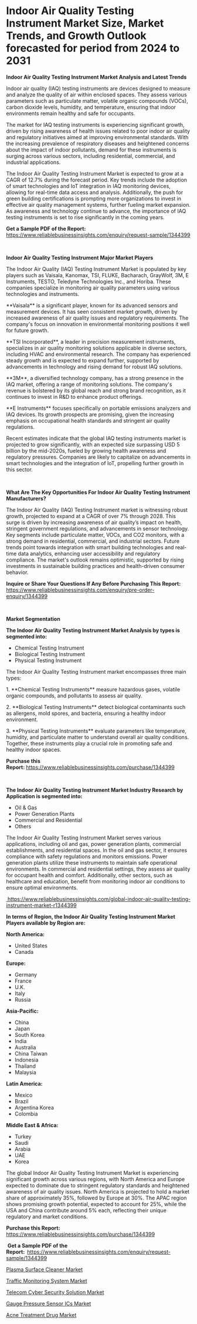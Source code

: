 <p><h1>Indoor Air Quality Testing Instrument Market Size, Market Trends, and Growth Outlook forecasted for period from 2024 to 2031</h1></p><p><strong>Indoor Air Quality Testing Instrument Market Analysis and Latest Trends</strong></p>
<p><p>Indoor air quality (IAQ) testing instruments are devices designed to measure and analyze the quality of air within enclosed spaces. They assess various parameters such as particulate matter, volatile organic compounds (VOCs), carbon dioxide levels, humidity, and temperature, ensuring that indoor environments remain healthy and safe for occupants. </p><p>The market for IAQ testing instruments is experiencing significant growth, driven by rising awareness of health issues related to poor indoor air quality and regulatory initiatives aimed at improving environmental standards. With the increasing prevalence of respiratory diseases and heightened concerns about the impact of indoor pollutants, demand for these instruments is surging across various sectors, including residential, commercial, and industrial applications.</p><p>The Indoor Air Quality Testing Instrument Market is expected to grow at a CAGR of 12.7% during the forecast period. Key trends include the adoption of smart technologies and IoT integration in IAQ monitoring devices, allowing for real-time data access and analysis. Additionally, the push for green building certifications is prompting more organizations to invest in effective air quality management systems, further fueling market expansion. As awareness and technology continue to advance, the importance of IAQ testing instruments is set to rise significantly in the coming years.</p></p>
<p><strong>Get a Sample PDF of the Report:&nbsp;</strong> <a href="https://www.reliablebusinessinsights.com/enquiry/request-sample/1344399?utm_campaign=115&utm_medium=2&utm_source=Github&utm_content=ia&utm_term=30092024&utm_id=indoor-air-quality-testing-instrument">https://www.reliablebusinessinsights.com/enquiry/request-sample/1344399</a></p>
<p>&nbsp;</p>
<p><strong>Indoor Air Quality Testing Instrument Major Market Players</strong></p>
<p><p>The Indoor Air Quality (IAQ) Testing Instrument Market is populated by key players such as Vaisala, Kanomax, TSI, FLUKE, Bacharach, GrayWolf, 3M, E Instruments, TESTO, Teledyne Technologies Inc., and Horiba. These companies specialize in monitoring air quality parameters using various technologies and instruments.</p><p>**Vaisala** is a significant player, known for its advanced sensors and measurement devices. It has seen consistent market growth, driven by increased awareness of air quality issues and regulatory requirements. The company's focus on innovation in environmental monitoring positions it well for future growth.</p><p>**TSI Incorporated**, a leader in precision measurement instruments, specializes in air quality monitoring solutions applicable in diverse sectors, including HVAC and environmental research. The company has experienced steady growth and is expected to expand further, supported by advancements in technology and rising demand for robust IAQ solutions.</p><p>**3M**, a diversified technology company, has a strong presence in the IAQ market, offering a range of monitoring solutions. The company's revenue is bolstered by its global reach and strong brand recognition, as it continues to invest in R&D to enhance product offerings.</p><p>**E Instruments** focuses specifically on portable emissions analyzers and IAQ devices. Its growth prospects are promising, given the increasing emphasis on occupational health standards and stringent air quality regulations.</p><p>Recent estimates indicate that the global IAQ testing instruments market is projected to grow significantly, with an expected size surpassing USD 5 billion by the mid-2020s, fueled by growing health awareness and regulatory pressures. Companies are likely to capitalize on advancements in smart technologies and the integration of IoT, propelling further growth in this sector.</p></p>
<p>&nbsp;</p>
<p><strong>What Are The Key Opportunities For Indoor Air Quality Testing Instrument Manufacturers?</strong></p>
<p><p>The Indoor Air Quality (IAQ) Testing Instrument market is witnessing robust growth, projected to expand at a CAGR of over 7% through 2028. This surge is driven by increasing awareness of air quality’s impact on health, stringent government regulations, and advancements in sensor technology. Key segments include particulate matter, VOCs, and CO2 monitors, with a strong demand in residential, commercial, and industrial sectors. Future trends point towards integration with smart building technologies and real-time data analytics, enhancing user accessibility and regulatory compliance. The market's outlook remains optimistic, supported by rising investments in sustainable building practices and health-driven consumer behavior.</p></p>
<p><strong>Inquire or Share Your Questions If Any Before Purchasing This Report:</strong> <a href="https://www.reliablebusinessinsights.com/enquiry/pre-order-enquiry/1344399?utm_campaign=115&utm_medium=2&utm_source=Github&utm_content=ia&utm_term=30092024&utm_id=indoor-air-quality-testing-instrument">https://www.reliablebusinessinsights.com/enquiry/pre-order-enquiry/1344399</a></p>
<p>&nbsp;</p>
<p><strong>Market Segmentation</strong></p>
<p><strong>The Indoor Air Quality Testing Instrument Market Analysis by types is segmented into:</strong></p>
<p><ul><li>Chemical Testing Instrument</li><li>Biological Testing Instrument</li><li>Physical Testing Instrument</li></ul></p>
<p><p>The Indoor Air Quality Testing Instrument market encompasses three main types: </p><p>1. **Chemical Testing Instruments** measure hazardous gases, volatile organic compounds, and pollutants to assess air quality. </p><p>2. **Biological Testing Instruments** detect biological contaminants such as allergens, mold spores, and bacteria, ensuring a healthy indoor environment. </p><p>3. **Physical Testing Instruments** evaluate parameters like temperature, humidity, and particulate matter to understand overall air quality conditions. Together, these instruments play a crucial role in promoting safe and healthy indoor spaces.</p></p>
<p><strong>Purchase this Report:&nbsp;</strong><a href="https://www.reliablebusinessinsights.com/purchase/1344399?utm_campaign=115&utm_medium=2&utm_source=Github&utm_content=ia&utm_term=30092024&utm_id=indoor-air-quality-testing-instrument">https://www.reliablebusinessinsights.com/purchase/1344399</a></p>
<p>&nbsp;</p>
<p><strong>The Indoor Air Quality Testing Instrument Market Industry Research by Application is segmented into:</strong></p>
<p><ul><li>Oil & Gas</li><li>Power Generation Plants</li><li>Commercial and Residential</li><li>Others</li></ul></p>
<p><p>The Indoor Air Quality Testing Instrument Market serves various applications, including oil and gas, power generation plants, commercial establishments, and residential spaces. In the oil and gas sector, it ensures compliance with safety regulations and monitors emissions. Power generation plants utilize these instruments to maintain safe operational environments. In commercial and residential settings, they assess air quality for occupant health and comfort. Additionally, other sectors, such as healthcare and education, benefit from monitoring indoor air conditions to ensure optimal environments.</p></p>
<p><a href="https://www.reliablebusinessinsights.com/global-indoor-air-quality-testing-instrument-market-r1344399?utm_campaign=115&utm_medium=2&utm_source=Github&utm_content=ia&utm_term=30092024&utm_id=indoor-air-quality-testing-instrument">&nbsp;https://www.reliablebusinessinsights.com/global-indoor-air-quality-testing-instrument-market-r1344399</a></p>
<p><strong>In terms of Region, the Indoor Air Quality Testing Instrument Market Players available by Region are:</strong></p>
<p>
    <p> <strong> North America: </strong>
        <ul>
            <li>United States</li>
            <li>Canada</li>
        </ul>
        </p> 
    <p> <strong> Europe: </strong>
        <ul>
            <li>Germany</li>
            <li>France</li>
            <li>U.K.</li>
            <li>Italy</li>
            <li>Russia</li>
        </ul>
        </p> 
    <p> <strong> Asia-Pacific: </strong>
        <ul>
            <li>China</li>
            <li>Japan</li>
            <li>South Korea</li>
            <li>India</li>
            <li>Australia</li>
            <li>China Taiwan</li>
            <li>Indonesia</li>
            <li>Thailand</li>
            <li>Malaysia</li>
        </ul>
        </p> 
    <p> <strong> Latin America: </strong>
        <ul>
            <li>Mexico</li>
            <li>Brazil</li>
            <li>Argentina Korea</li>
            <li>Colombia</li>
        </ul>
        </p> 
    <p> <strong> Middle East & Africa: </strong>
        <ul>
            <li>Turkey</li>
            <li>Saudi</li>
            <li>Arabia</li>
            <li>UAE</li>
            <li>Korea</li>
        </ul>
    </p>
    </p>
<p><p>The global Indoor Air Quality Testing Instrument Market is experiencing significant growth across various regions, with North America and Europe expected to dominate due to stringent regulatory standards and heightened awareness of air quality issues. North America is projected to hold a market share of approximately 35%, followed by Europe at 30%. The APAC region shows promising growth potential, expected to account for 25%, while the USA and China contribute around 5% each, reflecting their unique regulatory and market conditions.</p></p>
<p><strong>Purchase this Report: </strong><a href="https://www.reliablebusinessinsights.com/purchase/1344399?utm_campaign=115&utm_medium=2&utm_source=Github&utm_content=ia&utm_term=30092024&utm_id=indoor-air-quality-testing-instrument">https://www.reliablebusinessinsights.com/purchase/1344399</a></p>
<p>&nbsp;<strong>Get a Sample PDF of the Report:&nbsp;&nbsp;</strong><a href="https://www.reliablebusinessinsights.com/enquiry/request-sample/1344399?utm_campaign=115&utm_medium=2&utm_source=Github&utm_content=ia&utm_term=30092024&utm_id=indoor-air-quality-testing-instrument">https://www.reliablebusinessinsights.com/enquiry/request-sample/1344399</a></p>
<p><strong></strong></p>
<p><p><a href="https://issuu.com/reportprime-2/docs/plasma-surface-cleaner-market-size-_1ae9fe5dd1c4da?utm_campaign=115&utm_medium=2&utm_source=Github&utm_content=ia&utm_term=30092024&utm_id=indoor-air-quality-testing-instrument">Plasma Surface Cleaner Market</a></p><p><a href="https://www.linkedin.com/pulse/in-depth-analysis-global-traffic-monitoring-system-market-i2hwf?utm_campaign=115&utm_medium=2&utm_source=Github&utm_content=ia&utm_term=30092024&utm_id=indoor-air-quality-testing-instrument">Traffic Monitoring System Market</a></p><p><a href="https://github.com/CordonaCindy/Market-Research-Report-List-1/blob/main/telecom-cyber-security-solution-market.md?utm_campaign=115&utm_medium=2&utm_source=Github&utm_content=ia&utm_term=30092024&utm_id=indoor-air-quality-testing-instrument">Telecom Cyber Security Solution Market</a></p><p><a href="https://issuu.com/reportprime-2/docs/gauge-pressure-sensor-ics-market-si_78de5c74ad0014?utm_campaign=115&utm_medium=2&utm_source=Github&utm_content=ia&utm_term=30092024&utm_id=indoor-air-quality-testing-instrument">Gauge Pressure Sensor ICs Market</a></p><p><a href="https://www.linkedin.com/pulse/acne-treatment-drug-market-outlook-share-analysis-growth-trends-yurnf?utm_campaign=115&utm_medium=2&utm_source=Github&utm_content=ia&utm_term=30092024&utm_id=indoor-air-quality-testing-instrument">Acne Treatment Drug Market</a></p></p>